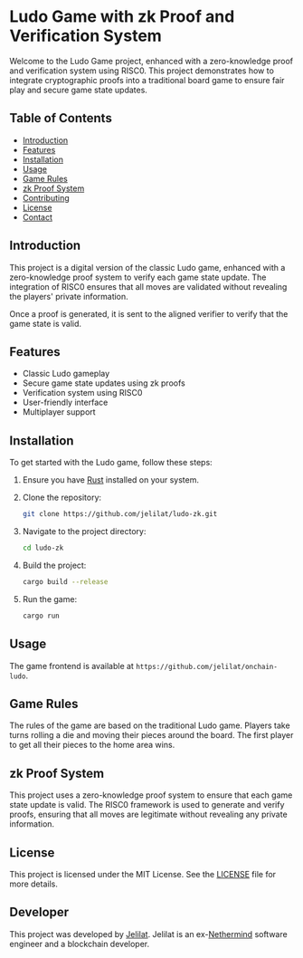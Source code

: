 # Ludo Game with zk Proof and Verification System

Welcome to the Ludo Game project, enhanced with a zero-knowledge proof and verification system using RISC0. This project demonstrates how to integrate cryptographic proofs into a traditional board game to ensure fair play and secure game state updates.

## Table of Contents

- [Introduction](#introduction)
- [Features](#features)
- [Installation](#installation)
- [Usage](#usage)
- [Game Rules](#game-rules)
- [zk Proof System](#zk-proof-system)
- [Contributing](#contributing)
- [License](#license)
- [Contact](#contact)

## Introduction

This project is a digital version of the classic Ludo game, enhanced with a zero-knowledge proof system to verify each game state update. The integration of RISC0 ensures that all moves are validated without revealing the players' private information.

Once a proof is generated, it is sent to the aligned verifier to verify that the game state is valid.

## Features

- Classic Ludo gameplay
- Secure game state updates using zk proofs
- Verification system using RISC0
- User-friendly interface
- Multiplayer support

## Installation

To get started with the Ludo game, follow these steps:

1. Ensure you have [Rust](https://www.rust-lang.org/tools/install) installed on your system.

2. Clone the repository:
   ```bash
   git clone https://github.com/jelilat/ludo-zk.git
   ```
3. Navigate to the project directory:
   ```bash
   cd ludo-zk
   ```
4. Build the project:
   ```bash
   cargo build --release
   ```
5. Run the game:
   ```bash
   cargo run
   ```

## Usage

The game frontend is available at `https://github.com/jelilat/onchain-ludo`.

## Game Rules

The rules of the game are based on the traditional Ludo game. Players take turns rolling a die and moving their pieces around the board. The first player to get all their pieces to the home area wins.

## zk Proof System

This project uses a zero-knowledge proof system to ensure that each game state update is valid. The RISC0 framework is used to generate and verify proofs, ensuring that all moves are legitimate without revealing any private information.

## License

This project is licensed under the MIT License. See the [LICENSE](LICENSE) file for more details.

## Developer

This project was developed by [Jelilat](https://github.com/jelilat). Jelilat is an ex-[Nethermind](https://nethermind.io/) software engineer and a blockchain developer.
